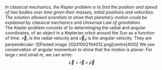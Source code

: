 *In classical mechanics, the Kepler problem is to find the position and speed of two bodies over time given their masses, initial positions and velocities. The solution allowed scientists to show that planetary motion could be explained by classical mechanics and Universal Law of gravitation.*
\
The Kepler problem consists of to determinging the radial and angular coordinates, of an object in a Keplerian orbut around the Sun as a function of time.
$\vec{v}_{r}$ is the radial velocity and $\vec{v}_{\theta}$ is the angular velocity. They are perpendicular:
![[Pasted image 20241002194012.png|centre|400]]
We use conservation of angular momentum to show that the motion is planar:
For large $r$ and small $m$, we can write:
$$\vec{L}=\vec{r}\times\vec{p}$$
